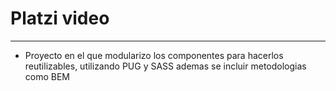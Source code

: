 # Platzi video 


------------


- Proyecto en el que modularizo los componentes para hacerlos reutilizables, utilizando PUG y SASS ademas se incluir metodologias como BEM
